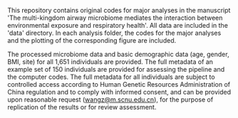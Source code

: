 This repository contains original codes for major analyses in the manuscript 'The multi-kingdom airway microbiome mediates the interaction between environmental exposure and respiratory health'. All data are included in the 'data' directory. In each analysis folder, the codes for the major analyses and the plotting of the corresponding figure are included.

The processed microbiome data and basic demographic data (age, gender, BMI, site) for all 1,651 individuals are provided. The full metadata of an example set of 150 individuals are provided for assessing the pipeline and the computer codes. The full metadata for all individuals are subject to controlled access according to Human Genetic Resources Administration of China regulation and to comply with informed consent, and can be provided upon reasonable request (wangz@m.scnu.edu.cn), for the purpose of replication of the results or for review assessment.
